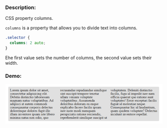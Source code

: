 ### Description:

CSS property columns.

`columns` is a property that allows you to divide text into columns.

```css
.selector {
  columns: 2 auto;
}
```

Еhe first value sets the number of columns, the second value sets their width.

### Demo:

![Alt text](assets/demo.png)

